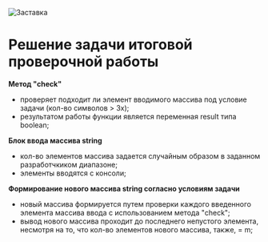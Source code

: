 ![Заставка](https://daw66.ru/wp-content/uploads/2017/08/git.png)
# Решение задачи итоговой проверочной работы 
**Метод "check"**

* проверяет подходит ли элемент вводимого массива под условие задачи (кол-во символов > 3х);  
* результатом работы функции является переменная result типа boolean;

**Блок ввода массива string**

* кол-во элементов массива задается случайным образом в заданном разработчкиком диапазоне;  
* элементы вводятся с консоли;

**Формирование нового массива string согласно условиям задачи**

* новый массива формируется путем проверки каждого введенного элемента массива ввода с использованием метода "check"; 
* вывод нового массива проходит до последнего непустого элемента, несмотря на то, что кол-во элементов нового массива, также, = m;

